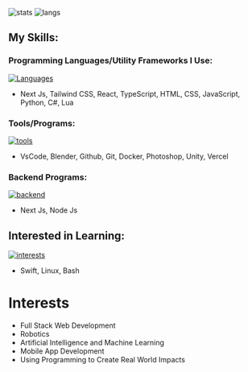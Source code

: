![stats](https://github-readme-stats.vercel.app/api?username=Imaad08&theme=react&show_icons=true)
![langs](https://github-readme-stats-salesp07.vercel.app/api/top-langs/?username=Imaad08&hide=jupyter%20notebook,scss,makefile,shaderlab,dockerfile,python,html,shell&langs_count=8&layout=compact&theme=react&border_radius=10&size_weight=0.5&count_weight=0.5&exclude_repo=github-readme-stats)
## My Skills:

### Programming Languages/Utility Frameworks I Use:

[![Languages](https://skillicons.dev/icons?i=next,tailwind,react,ts,html,css,js,py,cs,lua)](https://skillicons.dev)

- Next Js, Tailwind CSS, React, TypeScript, HTML, CSS, JavaScript, Python, C#, Lua

### Tools/Programs:

[![tools](https://skillicons.dev/icons?i=vscode,blender,github,git,docker,ps,unity,vercel)](https://skillicons.dev)

- VsCode, Blender, Github, Git, Docker, Photoshop, Unity, Vercel

### Backend Programs:

[![backend](https://skillicons.dev/icons?i=next,nodejs)](https://skillicons.dev)

- Next Js, Node Js

## Interested in Learning:

[![interests](https://skillicons.dev/icons?i=swift,linux,bash)](https://skillicons.dev)

- Swift, Linux, Bash

# Interests 

- Full Stack Web Development
- Robotics
- Artificial Intelligence and Machine Learning
- Mobile App Development
- Using Programming to Create Real World Impacts
